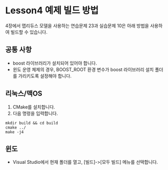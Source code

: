 # Lesson4 예제 빌드 방법

4장에서 맵리듀스 모델을 사용하는 연습문제 23과 실습문제 10은 아래 방법을 사용하여 빌드할 수 있습니다.

## 공통 사항

- boost 라이브러리가 설치되어 있어야 합니다.
- 윈도 운영 체제의 경우, BOOST_ROOT 환경 변수가 boost 라이브러리 설치 폴더를 가리키도록 설정해야 합니다.

## 리눅스/맥OS

1. CMake를 설치합니다.
2. 다음 명령을 입력합니다.
```
mkdir build && cd build
cmake ../
make -j4
```

## 윈도

- Visual Studio에서 현재 폴더를 열고, [빌드]->[모두 빌드] 메뉴를 선택합니다.
